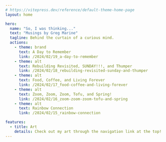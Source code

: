 ```yaml
---
# https://vitepress.dev/reference/default-theme-home-page
layout: home

hero:
  name: "So, I was thinking..."
  text: "Musings by Greg Marine"
  tagline: Behind the curtain of a curious mind.
  actions:
    - theme: brand
      text: A Day to Remember
      link: /2024/02/19_a-day-to-remember
    - theme: alt
      text: Rebuilding Revisited, SUNDAY!!!, and Thumper
      link: /2024/02/18_rebuilding-revisited-sunday-and-thumper
    - theme: alt
      text: Food, Coffee, and Living Forever
      link: /2024/02/17_food-coffee-and-living-forever
    - theme: alt
      text: Zoom, Zoom, Zoom, Tofu, and Spring!
      link: /2024/02/16_zoom-zoom-zoom-tofu-and-spring
    - theme: alt
      text: Rainbow Connection
      link: /2024/02/15_rainbow-connection

features:
  - title: Art
    details: Check out my art through the navigation link at the top!
---
```



